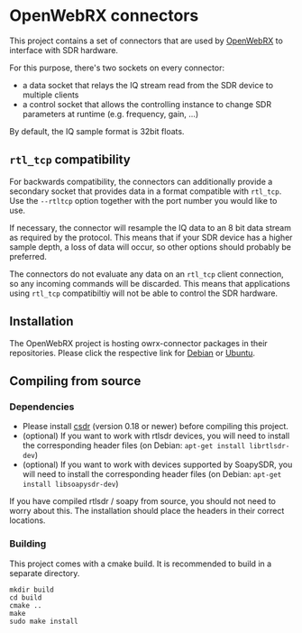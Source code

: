 # OpenWebRX connectors

This project contains a set of connectors that are used by [OpenWebRX](https://github.com/jketterl/openwebrx) to
interface with SDR hardware.

For this purpose, there's two sockets on every connector:
* a data socket that relays the IQ stream read from the SDR device to multiple clients
* a control socket that allows the controlling instance to change SDR parameters at runtime (e.g. frequency, gain, ...)

By default, the IQ sample format is 32bit floats.

## `rtl_tcp` compatibility

For backwards compatibility, the connectors can additionally provide a secondary socket that provides data in a format
compatible with `rtl_tcp`. Use the `--rtltcp` option together with the port number you would like to use.

If necessary, the connector will resample the IQ data to an 8 bit data stream as required by the protocol. This means
that if your SDR device has a higher sample depth, a loss of data will occur, so other options should probably be
preferred.

The connectors do not evaluate any data on an `rtl_tcp` client connection, so any incoming commands will be discarded.
This means that applications using `rtl_tcp` compatibiltiy will not be able to control the SDR hardware.

## Installation

The OpenWebRX project is hosting owrx-connector packages in their repositories. Please click the respective link for [Debian](https://www.openwebrx.de/download/debian.php) or [Ubuntu](https://www.openwebrx.de/download/ubuntu.php).

## Compiling from source

### Dependencies

- Please install [csdr](https://github.com/jketterl/csdr) (version 0.18 or newer) before compiling this project.
- (optional) If you want to work with rtlsdr devices, you will need to install the corresponding header files (on 
  Debian: `apt-get install librtlsdr-dev`)
- (optional) If you want to work with devices supported by SoapySDR, you will need to install the corresponding header
  files (on Debian: `apt-get install libsoapysdr-dev`)

If you have compiled rtlsdr / soapy from source, you should not need to worry about this. The installation should place
the headers in their correct locations.

### Building

This project comes with a cmake build. It is recommended to build in a separate directory.

```
mkdir build
cd build
cmake ..
make
sudo make install
```
